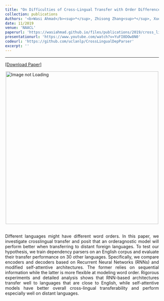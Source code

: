```yaml
---
title: "On Difficulties of Cross-Lingual Transfer with Order Differences: A Case Study on Dependency Parsing"
collection: publications
Authors: '<b>Wasi Ahmad</b><sup>*</sup>, Zhisong Zhang<sup>*</sup>, Xuezhe Ma, Eduard Hovy, Kai-Wei Chang, and Nanyun Peng.'
date: 11/2019
venue: 'NAACL'
paperurl: 'https://wasiahmad.github.io/files/publications/2019/cross_lingual_transfer.pdf'
presentationurl: 'https://www.youtube.com/watch?v=YuFI0DOw8N0'
codeurl: 'https://github.com/uclanlp/CrossLingualDepParser'
excerpt: ''
---
```

---
<a href='https://wasiahmad.github.io/files/publications/2019/cross_lingual_transfer.pdf' target="_blank">[Download Paper]</a>

<div style='display: flex; justify-content: center;'><img src='https://wasiahmad.github.io/files/publications/2019/word_order-2.png' alt='Image not Loading' style='height:500px;' align='middle'></div><br>
<p align="justify">
Different languages might have different word orders. In this paper, we investigate crosslingual transfer and posit that an orderagnostic model will perform better when transferring to distant foreign languages. To test our hypothesis, we train dependency parsers on an English corpus and evaluate their transfer performance on 30 other languages. Specifically, we compare encoders and decoders based on Recurrent Neural Networks (RNNs) and modified self-attentive architectures. The former relies on sequential information while the latter is more flexible at modeling word order. Rigorous experiments and detailed analysis shows that RNN-based architectures transfer well to languages that are close to English, while self-attentive models have better overall cross-lingual transferability and perform especially well on distant languages.
</p>
